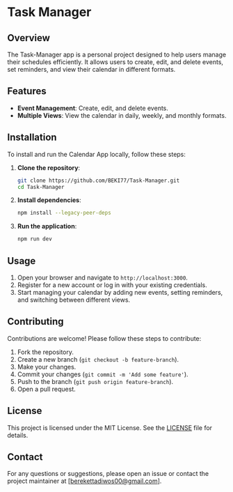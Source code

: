 # Task Manager

## Overview
The Task-Manager app is a personal project designed to help users manage their schedules efficiently. It allows users to create, edit, and delete events, set reminders, and view their calendar in different formats.

## Features
- **Event Management**: Create, edit, and delete events.
- **Multiple Views**: View the calendar in daily, weekly, and monthly formats.

## Installation
To install and run the Calendar App locally, follow these steps:

1. **Clone the repository**:
    ```bash
    git clone https://github.com/BEKI77/Task-Manager.git
    cd Task-Manager
    ```

2. **Install dependencies**:
    ```bash
    npm install --legacy-peer-deps
    ```

3. **Run the application**:
    ```bash
    npm run dev
    ```

## Usage
1. Open your browser and navigate to `http://localhost:3000`.
2. Register for a new account or log in with your existing credentials.
3. Start managing your calendar by adding new events, setting reminders, and switching between different views.

## Contributing
Contributions are welcome! Please follow these steps to contribute:

1. Fork the repository.
2. Create a new branch (`git checkout -b feature-branch`).
3. Make your changes.
4. Commit your changes (`git commit -m 'Add some feature'`).
5. Push to the branch (`git push origin feature-branch`).
6. Open a pull request.

## License
This project is licensed under the MIT License. See the [LICENSE](LICENSE) file for details.

## Contact
For any questions or suggestions, please open an issue or contact the project maintainer at [berekettadiwos00@gmail.com].
